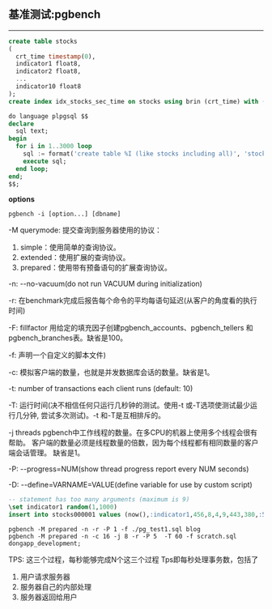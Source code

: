 ## 基准测试:pgbench
---
```sql
create table stocks  
(  
  crt_time timestamp(0),    
  indicator1 float8,    
  indicator2 float8,     
  ...
  indicator10 float8  
);  
create index idx_stocks_sec_time on stocks using brin (crt_time) with (pages_per_range=1); 

do language plpgsql $$  
declare  
  sql text;  
begin  
  for i in 1..3000 loop  
    sql := format('create table %I (like stocks including all)', 'stocks'||lpad(i::text, 6, '0') );  
    execute sql;  
  end loop;  
end;  
$$; 
```

**options**
```shell
pgbench -i [option...] [dbname]
```

-M querymode: 提交查询到服务器使用的协议：
  1. simple：使用简单的查询协议。
  2. extended：使用扩展的查询协议。 
  3. prepared：使用带有预备语句的扩展查询协议。

-n: --no-vacuum(do not run VACUUM during initialization)

-r: 在benchmark完成后报告每个命令的平均每语句延迟(从客户的角度看的执行时间)

-F: fillfactor
用给定的填充因子创建pgbench_accounts、pgbench_tellers 和pgbench_branches表。缺省是100。

-f: 声明一个自定义的脚本文件)

-c: 模拟客户端的数量，也就是并发数据库会话的数量。缺省是1。

-t: number of transactions each client runs (default: 10)

-T: 运行时间(决不相信任何只运行几秒钟的测试。使用-t 或-T选项使测试最少运行几分钟, 尝试多次测试)。-t 和-T是互相排斥的。

-j threads
pgbench中工作线程的数量。在多CPU的机器上使用多个线程会很有帮助。 客户端的数量必须是线程数量的倍数，因为每个线程都有相同数量的客户端会话管理。 缺省是1。

-P: --progress=NUM(show thread progress report every NUM seconds)

-D: --define=VARNAME=VALUE(define variable for use by custom script)

```sql
-- statement has too many arguments (maximum is 9)
\set indicator1 random(1,1000)
insert into stocks000001 values (now(),:indicator1,456,8,4,9,443,380,:52,49,772);
```

```shell
pgbench -M prepared -n -r -P 1 -f ./pg_test1.sql blog
pgbench -M prepared -n -c 16 -j 8 -r -P 5  -T 60 -f scratch.sql dongapp_development;
```

TPS: 这三个过程，每秒能够完成N个这三个过程
Tps即每秒处理事务数，包括了
1. 用户请求服务器
2. 服务器自己的内部处理
3. 服务器返回给用户